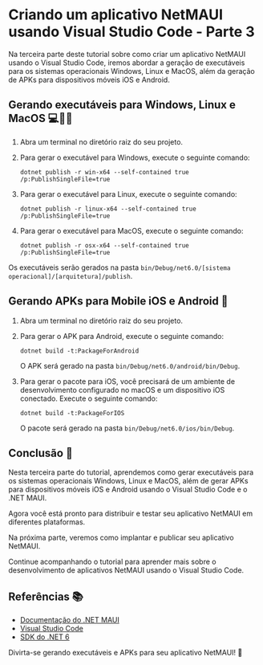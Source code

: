 # Criando um aplicativo NetMAUI usando Visual Studio Code - Parte 3

Na terceira parte deste tutorial sobre como criar um aplicativo NetMAUI usando o Visual Studio Code, iremos abordar a geração de executáveis para os sistemas operacionais Windows, Linux e MacOS, além da geração de APKs para dispositivos móveis iOS e Android.

## Gerando executáveis para Windows, Linux e MacOS 💻🐧🍎

1. Abra um terminal no diretório raiz do seu projeto.

2. Para gerar o executável para Windows, execute o seguinte comando:
   ```
   dotnet publish -r win-x64 --self-contained true /p:PublishSingleFile=true
   ```

3. Para gerar o executável para Linux, execute o seguinte comando:
   ```
   dotnet publish -r linux-x64 --self-contained true /p:PublishSingleFile=true
   ```

4. Para gerar o executável para MacOS, execute o seguinte comando:
   ```
   dotnet publish -r osx-x64 --self-contained true /p:PublishSingleFile=true
   ```

Os executáveis serão gerados na pasta `bin/Debug/net6.0/[sistema operacional]/[arquitetura]/publish`.

## Gerando APKs para Mobile iOS e Android 📱

1. Abra um terminal no diretório raiz do seu projeto.

2. Para gerar o APK para Android, execute o seguinte comando:
   ```
   dotnet build -t:PackageForAndroid
   ```

   O APK será gerado na pasta `bin/Debug/net6.0/android/bin/Debug`.

3. Para gerar o pacote para iOS, você precisará de um ambiente de desenvolvimento configurado no macOS e um dispositivo iOS conectado. Execute o seguinte comando:
   ```
   dotnet build -t:PackageForIOS
   ```

   O pacote será gerado na pasta `bin/Debug/net6.0/ios/bin/Debug`.

## Conclusão 📝

Nesta terceira parte do tutorial, aprendemos como gerar executáveis para os sistemas operacionais Windows, Linux e MacOS, além de gerar APKs para dispositivos móveis iOS e Android usando o Visual Studio Code e o .NET MAUI.

Agora você está pronto para distribuir e testar seu aplicativo NetMAUI em diferentes plataformas.

Na próxima parte, veremos como implantar e publicar seu aplicativo NetMAUI.

Continue acompanhando o tutorial para aprender mais sobre o desenvolvimento de aplicativos NetMAUI usando o Visual Studio Code.

## Referências 📚

- [Documentação do .NET MAUI](https://docs.microsoft.com/pt-br/dotnet/maui/)
- [Visual Studio Code](https://code.visualstudio.com/)
- [SDK do .NET 6](https://dotnet.microsoft.com/download/dotnet/6.0)

Divirta-se gerando executáveis e APKs para seu aplicativo NetMAUI! 🚀 
